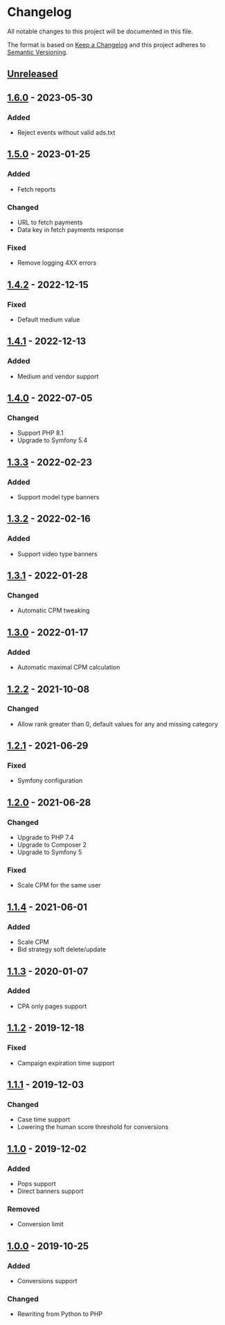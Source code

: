 # Changelog
All notable changes to this project will be documented in this file.

The format is based on [Keep a Changelog](https://keepachangelog.com/en/1.0.0/)
and this project adheres to [Semantic Versioning](https://semver.org/spec/v2.0.0.html).

## [Unreleased]

## [1.6.0] - 2023-05-30
### Added
- Reject events without valid ads.txt

## [1.5.0] - 2023-01-25
### Added
- Fetch reports
### Changed
- URL to fetch payments
- Data key in fetch payments response
### Fixed
- Remove logging 4XX errors

## [1.4.2] - 2022-12-15
### Fixed
- Default medium value

## [1.4.1] - 2022-12-13
### Added
- Medium and vendor support

## [1.4.0] - 2022-07-05
### Changed
- Support PHP 8.1
- Upgrade to Symfony 5.4

## [1.3.3] - 2022-02-23
### Added
- Support model type banners

## [1.3.2] - 2022-02-16
### Added
- Support video type banners

## [1.3.1] - 2022-01-28
### Changed
- Automatic CPM tweaking

## [1.3.0] - 2022-01-17
### Added
- Automatic maximal CPM calculation

## [1.2.2] - 2021-10-08
### Changed
- Allow rank greater than 0, default values for any and missing category

## [1.2.1] - 2021-06-29
### Fixed
- Symfony configuration

## [1.2.0] - 2021-06-28
### Changed
- Upgrade to PHP 7.4
- Upgrade to Composer 2
- Upgrade to Symfony 5
### Fixed
- Scale CPM for the same user

## [1.1.4] - 2021-06-01
### Added
- Scale CPM
- Bid strategy soft delete/update

## [1.1.3] - 2020-01-07
### Added 
- CPA only pages support

## [1.1.2] - 2019-12-18
### Fixed 
- Campaign expiration time support

## [1.1.1] - 2019-12-03
### Changed 
- Case time support
- Lowering the human score threshold for conversions

## [1.1.0] - 2019-12-02
### Added 
- Pops support
- Direct banners support
### Removed
- Conversion limit

## [1.0.0] - 2019-10-25
### Added
- Conversions support
### Changed
- Rewriting from Python to PHP


[Unreleased]: https://github.com/adshares/adpay/compare/v1.6.0...HEAD
[1.6.0]: https://github.com/adshares/adpay/compare/v1.5.0...v1.6.0
[1.5.0]: https://github.com/adshares/adpay/compare/v1.4.2...v1.5.0
[1.4.2]: https://github.com/adshares/adpay/compare/v1.4.1...v1.4.2
[1.4.1]: https://github.com/adshares/adpay/compare/v1.4.0...v1.4.1
[1.4.0]: https://github.com/adshares/adpay/compare/v1.3.3...v1.4.0
[1.3.3]: https://github.com/adshares/adpay/compare/v1.3.2...v1.3.3
[1.3.2]: https://github.com/adshares/adpay/compare/v1.3.1...v1.3.2
[1.3.1]: https://github.com/adshares/adpay/compare/v1.3.0...v1.3.1
[1.3.0]: https://github.com/adshares/adpay/compare/v1.2.2...v1.3.0
[1.2.2]: https://github.com/adshares/adpay/compare/v1.2.1...v1.2.2
[1.2.1]: https://github.com/adshares/adpay/compare/v1.2.0...v1.2.1
[1.2.0]: https://github.com/adshares/adpay/compare/v1.1.4...v1.2.0
[1.1.4]: https://github.com/adshares/adpay/compare/v1.1.3...v1.1.4
[1.1.3]: https://github.com/adshares/adpay/compare/v1.1.2...v1.1.3
[1.1.2]: https://github.com/adshares/adpay/compare/v1.1.1...v1.1.2
[1.1.1]: https://github.com/adshares/adpay/compare/v1.1.0...v1.1.1
[1.1.0]: https://github.com/adshares/adpay/compare/v1.0.0...v1.1.0
[1.0.0]: https://github.com/adshares/adpay/compare/v0.1.0...v1.0.0
[0.1.0]: https://github.com/adshares/adpay/releases/tag/v0.1.0
